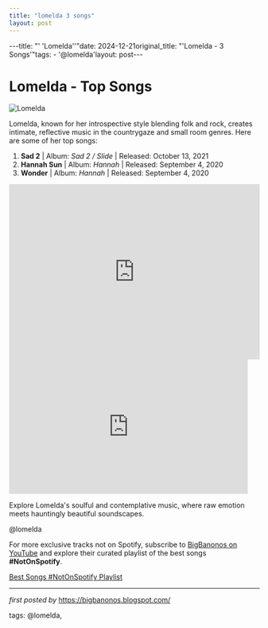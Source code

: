 ```yaml
---
title: "lomelda 3 songs"
layout: post
---
```

---title: "' 'Lomelda''"date: 2024-12-21original_title: "'Lomelda - 3 Songs'"tags:  - '@lomelda'layout: post---<h1>Lomelda - Top Songs</h1><img src="https://i.ytimg.com/vi/FJ2vJJjHOi0/hq720.jpg?sqp=-oaymwEhCK4FEIIDSFryq4qpAxMIARUAAAAAGAElAADIQj0AgKJD&rs=AOn4CLCCH4LEvo65aIrSUyt8D6nK6l2UFg" alt="Lomelda"> <p>Lomelda, known for her introspective style blending folk and rock, creates intimate, reflective music in the countrygaze and small room genres. Here are some of her top songs:</p> <ol> <li><strong>Sad 2</strong> | Album: <em>Sad 2 / Slide</em> | Released: October 13, 2021</li> <li><strong>Hannah Sun</strong> | Album: <em>Hannah</em> | Released: September 4, 2020</li> <li><strong>Wonder</strong> | Album: <em>Hannah</em> | Released: September 4, 2020</li></ol> <div> <iframe src="https://open.spotify.com/embed/playlist/7mavsykVoQtDbIATpsEKzg?utm_source=generator" width="100%" height="352" frameBorder="0" allowfullscreen="" allow="autoplay; clipboard-write; encrypted-media; fullscreen; picture-in-picture" loading="lazy"></iframe></div><iframe frameborder="0" height="270" src="https://www.youtube.com/embed/AA7S0fEgwxw" width="480"></iframe> <p>Explore Lomelda's soulful and contemplative music, where raw emotion meets hauntingly beautiful soundscapes.</p> <!-- Tags --><p>@lomelda</p><!--Subscribe and Playlist Links--><div>    <p>For more exclusive tracks not on Spotify, subscribe to <a href="https://www.youtube.com/@BigBanonos" target="_blank">BigBanonos on YouTube</a> and explore their curated playlist of the best songs <strong>#NotOnSpotify</strong>.</p>    <p><a href="https://www.youtube.com/playlist?list=PLtuNtuTatqI0kFahUCbtbfenC_ET5O_tr" target="_blank">Best Songs #NotOnSpotify Playlist<br /></a></p></div><hr /><p><em>first posted by</em> <a href="https://bigbanonos.blogspot.com/" rel="noopener" target="_new">https://bigbanonos.blogspot.com/</a></p><p>tags: @lomelda,</p>